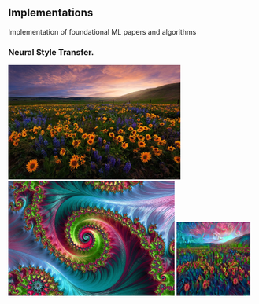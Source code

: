 ## Implementations
Implementation of foundational ML papers and algorithms


### Neural Style Transfer.

<div>
<img src="images/flower.jpg" width="350">
<img src="images/style2.jpg" width="338">
 <img src="images/generatedimage.png" width="150">
</div>
 &nbsp; &nbsp;&nbsp; &nbsp;&nbsp; &nbsp;&nbsp; &nbsp;
 
